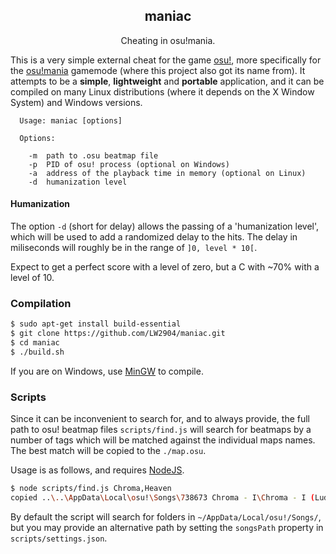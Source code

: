 <h2 align="center">maniac</h2>

<p align="center">Cheating in osu!mania.</p>

This is a very simple external cheat for the game [osu!](https://osu.ppy.sh/), more specifically for the [osu!mania](https://osu.ppy.sh/help/wiki/Game_Modes/osu!mania) gamemode (where this project also got its name from). It attempts to be a __simple__, __lightweight__ and __portable__ application, and it can be compiled on many Linux distributions (where it depends on the X Window System) and Windows versions.

```
  Usage: maniac [options]

  Options:

    -m	path to .osu beatmap file
    -p  PID of osu! process (optional on Windows)
    -a  address of the playback time in memory (optional on Linux)
    -d  humanization level
```

#### Humanization

The option `-d` (short for delay) allows the passing of a 'humanization level', which will be used to add a randomized delay to the hits. The delay in miliseconds will roughly be in the range of `]0, level * 10[`.

Expect to get a perfect score with a level of zero, but a C with ~70% with a level of 10.

### Compilation

```bash
$ sudo apt-get install build-essential
$ git clone https://github.com/LW2904/maniac.git
$ cd maniac
$ ./build.sh
```

If you are on Windows, use [MinGW](http://www.mingw.org/) to compile.

### Scripts

Since it can be inconvenient to search for, and to always provide, the full path to osu! beatmap files `scripts/find.js` will search for beatmaps by a number of tags which will be matched against the individual maps names. The best match will be copied to the `./map.osu`.

Usage is as follows, and requires [NodeJS](https://nodejs.org/en/).

```bash
$ node scripts/find.js Chroma,Heaven
copied ..\..\AppData\Local\osu!\Songs\738673 Chroma - I\Chroma - I (Lude) [Heavenly].osu to ./map.osu
```

By default the script will search for folders in `~/AppData/Local/osu!/Songs/`, but you may provide an alternative path by setting the `songsPath` property in `scripts/settings.json`.